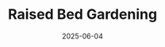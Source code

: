 ---
layout: default
modal-id: 4
date: 2025-06-04
img: garden.png
alt: image-alt
title: Raised Bed Gardening
project-date: June 2025
description: <p>Description</p>
---
